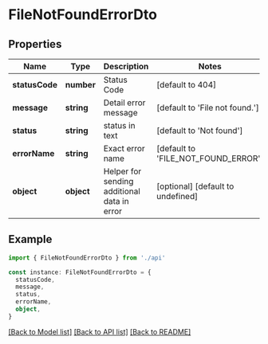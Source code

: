 # FileNotFoundErrorDto

## Properties

| Name           | Type       | Description                                 | Notes                               |
| -------------- | ---------- | ------------------------------------------- | ----------------------------------- |
| **statusCode** | **number** | Status Code                                 | [default to 404]                    |
| **message**    | **string** | Detail error message                        | [default to 'File not found.']      |
| **status**     | **string** | status in text                              | [default to 'Not found']            |
| **errorName**  | **string** | Exact error name                            | [default to 'FILE_NOT_FOUND_ERROR'] |
| **object**     | **object** | Helper for sending additional data in error | [optional] [default to undefined]   |

## Example

```typescript
import { FileNotFoundErrorDto } from './api'

const instance: FileNotFoundErrorDto = {
  statusCode,
  message,
  status,
  errorName,
  object,
}
```

[[Back to Model list]](../README.md#documentation-for-models) [[Back to API list]](../README.md#documentation-for-api-endpoints) [[Back to README]](../README.md)
